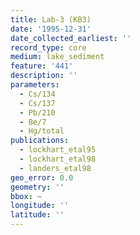 ```yaml
---
title: Lab-3 (KB3)
date: '1995-12-31'
date_collected_earliest: ''
record_type: core
medium: lake_sediment
feature: '441'
description: ''
parameters:
  - Cs/134
  - Cs/137
  - Pb/210
  - Be/7
  - Hg/total
publications:
  - lockhart_etal95
  - lockhart_etal98
  - landers_etal98
geo_error: 0.0
geometry: ''
bbox: ~
longitude: ''
latitude: ''
---
```


